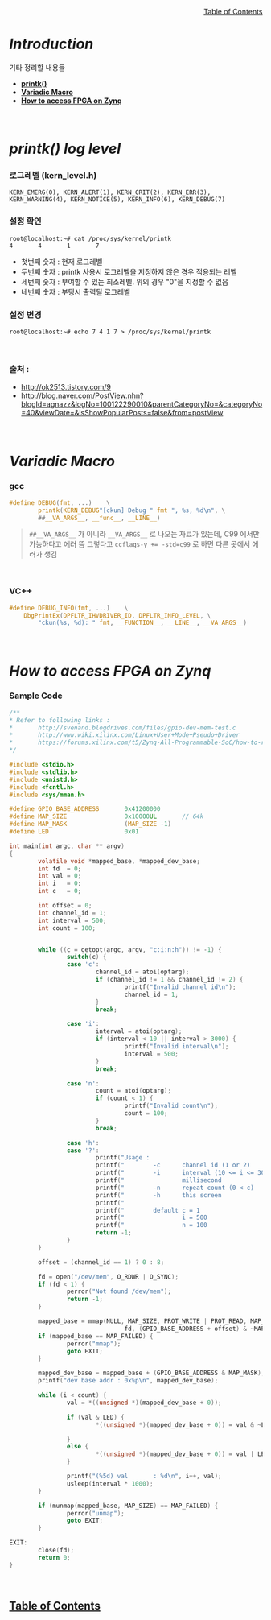 <p align="right"><a href="https://doexercise.github.io">Table of Contents</a></p>  

# ***Introduction***
기타 정리할 내용들  
* [**printk()**](#printk()-log-level)
* [**Variadic Macro**](#Variadic-Macro)
* [**How to access FPGA on Zynq**](#How-to-access-FPGA-on-Zynq)
<br />

# ***printk() log level***
### 로그레벨 (kern_level.h)
```
KERN_EMERG(0), KERN_ALERT(1), KERN_CRIT(2), KERN_ERR(3),
KERN_WARNING(4), KERN_NOTICE(5), KERN_INFO(6), KERN_DEBUG(7)
```

### 설정 확인
```
root@localhost:~# cat /proc/sys/kernel/printk
4       4       1       7
```
* 첫번째 숫자 : 현재 로그레벨
* 두번째 숫자 : printk 사용시 로그레벨을 지정하지 않은 경우 적용되는 레벨
* 세번째 숫자 : 부여할 수 있는 최소레벨. 위의 경우 "0"을 지정할 수 없음
* 네번째 숫자 : 부팅시 출력될 로그레벨

### 설정 변경
```
root@localhost:~# echo 7 4 1 7 > /proc/sys/kernel/printk
```

<br>

### 출처 : 
 * <http://ok2513.tistory.com/9> 
 * <http://blog.naver.com/PostView.nhn?blogId=agnazz&logNo=100122290010&parentCategoryNo=&categoryNo=40&viewDate=&isShowPopularPosts=false&from=postView>

<br />



# ***Variadic Macro***
### gcc
```C
#define DEBUG(fmt, ...)    \
        printk(KERN_DEBUG"[ckun] Debug " fmt ", %s, %d\n", \
        ##__VA_ARGS__, __func__, __LINE__)
```
> `##__VA_ARGS__` 가 아니라 `__VA_ARGS__` 로 나오는 자료가 있는데, C99 에서만 가능하다고 에러 뜸
> 그렇다고 `ccflags-y += -std=c99` 로 하면 다른 곳에서 에러가 생김

<br>

### VC++
```C
#define DEBUG_INFO(fmt, ...)	\
	DbgPrintEx(DPFLTR_IHVDRIVER_ID, DPFLTR_INFO_LEVEL, \
        "ckun(%s, %d): " fmt, __FUNCTION__, __LINE__, __VA_ARGS__)
```

<br>

# ***How to access FPGA on Zynq***
### Sample Code
```C
/**
* Refer to following links :
*       http://svenand.blogdrives.com/files/gpio-dev-mem-test.c
*       http://www.wiki.xilinx.com/Linux+User+Mode+Pseudo+Driver
*       https://forums.xilinx.com/t5/Zynq-All-Programmable-SoC/how-to-read-write-from-to-a-register-in-Linux/td-p/581391
*/

#include <stdio.h>
#include <stdlib.h>
#include <unistd.h>
#include <fcntl.h>
#include <sys/mman.h>

#define GPIO_BASE_ADDRESS       0x41200000
#define MAP_SIZE                0x10000UL       // 64k
#define MAP_MASK                (MAP_SIZE -1)
#define LED                     0x01

int main(int argc, char ** argv)
{
        volatile void *mapped_base, *mapped_dev_base;
        int fd  = 0;
        int val = 0;
        int i   = 0;
        int c   = 0;

        int offset = 0;
        int channel_id = 1;
        int interval = 500;
        int count = 100;


        while ((c = getopt(argc, argv, "c:i:n:h")) != -1) {
                switch(c) {
                case 'c':
                        channel_id = atoi(optarg);
                        if (channel_id != 1 && channel_id != 2) {
                                printf("Invalid channel id\n");
                                channel_id = 1;
                        }
                        break;

                case 'i':
                        interval = atoi(optarg);
                        if (interval < 10 || interval > 3000) {
                                printf("Invalid interval\n");
                                interval = 500;
                        }
                        break;

                case 'n':
                        count = atoi(optarg);
                        if (count < 1) {
                                printf("Invalid count\n");
                                count = 100;
                        }
                        break;

                case 'h':
                case '?':
                        printf("Usage :                                         \n");
                        printf("        -c      channel id (1 or 2)             \n");
                        printf("        -i      interval (10 <= i <= 3000)      \n");
                        printf("                millisecond                     \n");
                        printf("        -n      repeat count (0 < c)            \n");
                        printf("        -h      this screen                     \n");
                        printf("                                                \n");
                        printf("        default c = 1                           \n");
                        printf("                i = 500                         \n");
                        printf("                n = 100                         \n");
                        return -1;
                }
        }

        offset = (channel_id == 1) ? 0 : 8;

        fd = open("/dev/mem", O_RDWR | O_SYNC);
        if (fd < 1) {
                perror("Not found /dev/mem");
                return -1;
        }

        mapped_base = mmap(NULL, MAP_SIZE, PROT_WRITE | PROT_READ, MAP_SHARED,
                                fd, (GPIO_BASE_ADDRESS + offset) & ~MAP_MASK);
        if (mapped_base == MAP_FAILED) {
                perror("mmap");
                goto EXIT;
        }

        mapped_dev_base = mapped_base + (GPIO_BASE_ADDRESS & MAP_MASK);
        printf("dev base addr : 0x%p\n", mapped_dev_base);

        while (i < count) {
                val = *((unsigned *)(mapped_dev_base + 0));

                if (val & LED) {
                        *((unsigned *)(mapped_dev_base + 0)) = val & ~LED;

                }
                else {
                        *((unsigned *)(mapped_dev_base + 0)) = val | LED;
                }

                printf("(%5d) val       : %d\n", i++, val);
                usleep(interval * 1000);
        }

        if (munmap(mapped_base, MAP_SIZE) == MAP_FAILED) {
                perror("unmap");
                goto EXIT;
        }

EXIT:
        close(fd);
        return 0;
}
```
<br>

## [**Table of Contents**](../README.md)